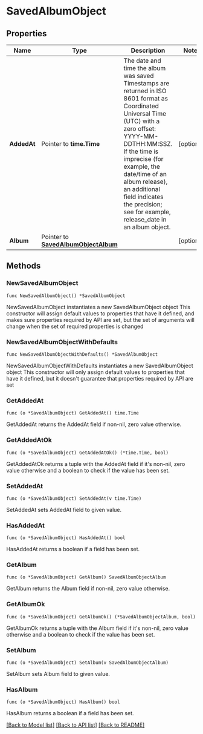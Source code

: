 # SavedAlbumObject

## Properties

Name | Type | Description | Notes
------------ | ------------- | ------------- | -------------
**AddedAt** | Pointer to **time.Time** | The date and time the album was saved Timestamps are returned in ISO 8601 format as Coordinated Universal Time (UTC) with a zero offset: YYYY-MM-DDTHH:MM:SSZ. If the time is imprecise (for example, the date/time of an album release), an additional field indicates the precision; see for example, release_date in an album object.  | [optional] 
**Album** | Pointer to [**SavedAlbumObjectAlbum**](SavedAlbumObjectAlbum.md) |  | [optional] 

## Methods

### NewSavedAlbumObject

`func NewSavedAlbumObject() *SavedAlbumObject`

NewSavedAlbumObject instantiates a new SavedAlbumObject object
This constructor will assign default values to properties that have it defined,
and makes sure properties required by API are set, but the set of arguments
will change when the set of required properties is changed

### NewSavedAlbumObjectWithDefaults

`func NewSavedAlbumObjectWithDefaults() *SavedAlbumObject`

NewSavedAlbumObjectWithDefaults instantiates a new SavedAlbumObject object
This constructor will only assign default values to properties that have it defined,
but it doesn't guarantee that properties required by API are set

### GetAddedAt

`func (o *SavedAlbumObject) GetAddedAt() time.Time`

GetAddedAt returns the AddedAt field if non-nil, zero value otherwise.

### GetAddedAtOk

`func (o *SavedAlbumObject) GetAddedAtOk() (*time.Time, bool)`

GetAddedAtOk returns a tuple with the AddedAt field if it's non-nil, zero value otherwise
and a boolean to check if the value has been set.

### SetAddedAt

`func (o *SavedAlbumObject) SetAddedAt(v time.Time)`

SetAddedAt sets AddedAt field to given value.

### HasAddedAt

`func (o *SavedAlbumObject) HasAddedAt() bool`

HasAddedAt returns a boolean if a field has been set.

### GetAlbum

`func (o *SavedAlbumObject) GetAlbum() SavedAlbumObjectAlbum`

GetAlbum returns the Album field if non-nil, zero value otherwise.

### GetAlbumOk

`func (o *SavedAlbumObject) GetAlbumOk() (*SavedAlbumObjectAlbum, bool)`

GetAlbumOk returns a tuple with the Album field if it's non-nil, zero value otherwise
and a boolean to check if the value has been set.

### SetAlbum

`func (o *SavedAlbumObject) SetAlbum(v SavedAlbumObjectAlbum)`

SetAlbum sets Album field to given value.

### HasAlbum

`func (o *SavedAlbumObject) HasAlbum() bool`

HasAlbum returns a boolean if a field has been set.


[[Back to Model list]](../README.md#documentation-for-models) [[Back to API list]](../README.md#documentation-for-api-endpoints) [[Back to README]](../README.md)


